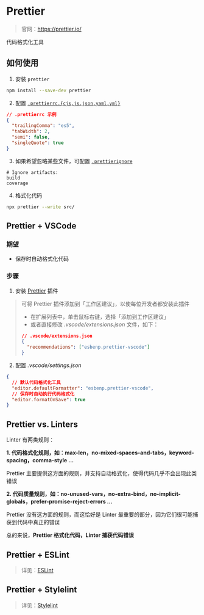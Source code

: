 # Prettier

> 官网：https://prettier.io/

代码格式化工具

## 如何使用

1. 安装 `prettier`

```bash
npm install --save-dev prettier
```

2. 配置 [`.prettierrc.{cjs,js,json,yaml,yml}`](https://prettier.io/docs/en/configuration.html)

```json
// .prettierrc 示例
{
  "trailingComma": "es5",
  "tabWidth": 2,
  "semi": false,
  "singleQuote": true
}
```

3. 如果希望忽略某些文件，可配置 [`.prettierignore`](https://prettier.io/docs/en/ignore.html)

```ignore
# Ignore artifacts:
build
coverage
```

4. 格式化代码

```bash
npx prettier --write src/
```

## Prettier + VSCode

### 期望

- 保存时自动格式化代码

### 步骤

1. 安装 [Prettier](https://marketplace.visualstudio.com/items?itemName=esbenp.prettier-vscode) 插件

> 可将 Prettier 插件添加到「工作区建议」，以使每位开发者都安装此插件
>
> - 在扩展列表中，单击鼠标右键，选择「添加到工作区建议」
> - 或者直接修改 _.vscode/extensions.json_ 文件，如下：
>
> ```json
> // .vscode/extensions.json
> {
>   "recommendations": ["esbenp.prettier-vscode"]
> }
> ```

2. 配置 _.vscode/settings.json_

```json
{
  // 默认代码格式化工具
  "editor.defaultFormatter": "esbenp.prettier-vscode",
  // 保存时自动执行代码格式化
  "editor.formatOnSave": true
}
```

## Prettier vs. Linters

Linter 有两类规则：

**1. 代码格式化规则，如：max-len，no-mixed-spaces-and-tabs，keyword-spacing，comma-style ...**

Prettier 主要提供这方面的规则，并支持自动格式化，使得代码几乎不会出现此类错误

**2. 代码质量规则，如：no-unused-vars，no-extra-bind，no-implicit-globals，prefer-promise-reject-errors ...**

Prettier 没有这方面的规则，而这恰好是 Linter 最重要的部分，因为它们很可能捕获到代码中真正的错误

总的来说，**Prettier 格式化代码，Linter 捕获代码错误**

## Prettier + ESLint

> 详见：[ESLint](./eslint?id=eslint-prettier)

## Prettier + Stylelint

> 详见：[Stylelint](./stylelint?id=stylelint-prettier)

